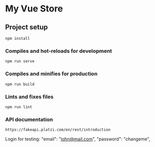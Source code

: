 # My Vue Store

## Project setup
```
npm install
```

### Compiles and hot-reloads for development
```
npm run serve
```

### Compiles and minifies for production
```
npm run build
```

### Lints and fixes files
```
npm run lint
```
### API documentation
```
https://fakeapi.platzi.com/en/rest/introduction
```
Login for testing:
  "email": "john@mail.com",
  "password": "changeme",
```
